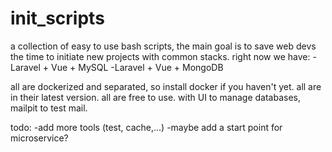 # init_scripts
a collection of easy to use bash scripts, the main goal is to save web devs the time to initiate new projects with common stacks.
right now we have:
-Laravel + Vue + MySQL
-Laravel + Vue + MongoDB

all are dockerized and separated, so install docker if you haven't yet.
all are in their latest version.
all are free to use.
with UI to manage databases, mailpit to test mail.

todo: 
-add more tools (test, cache,...)
-maybe add a start point for microservice?


